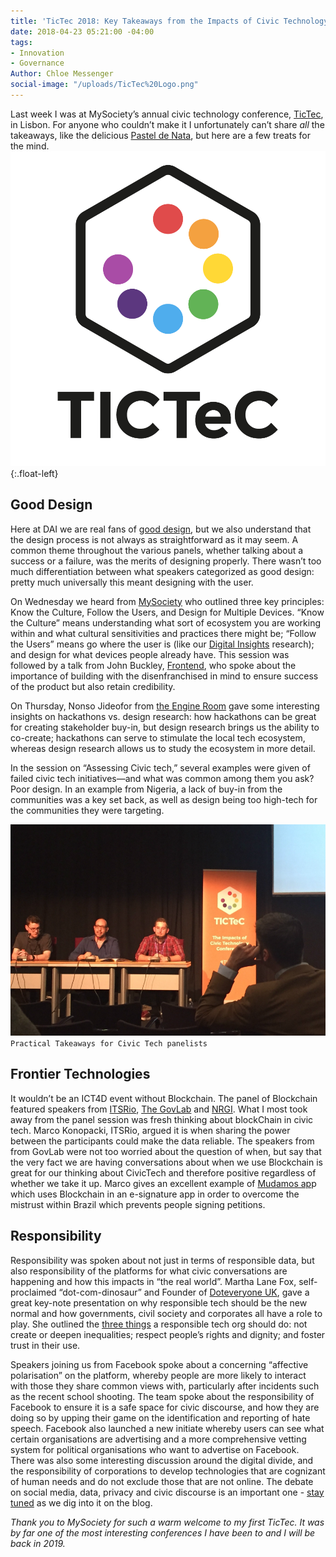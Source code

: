 ```yaml
---
title: 'TicTec 2018: Key Takeaways from the Impacts of Civic Technology Conference'
date: 2018-04-23 05:21:00 -04:00
tags:
- Innovation
- Governance
Author: Chloe Messenger
social-image: "/uploads/TicTec%20Logo.png"
---
```



Last week I was at MySociety’s annual civic technology conference, [TicTec](http://tictec.mysociety.org/), in Lisbon. For anyone who couldn’t make it I unfortunately can’t share *all* the takeaways, like the delicious [Pastel de Nata](https://en.wikipedia.org/wiki/Pastel_de_nata), but here are a few treats for the mind.
![TicTec Logo-57b487.png](/uploads/TicTec%20Logo-57b487.png){:.float-left}

<!--more-->

## Good Design

Here at DAI we are real fans of [good design](https://www.dai.com/hcd.pdf), but we also understand that the design process is not always as straightforward as it may seem. A common theme throughout the various panels, whether talking about a success or a failure, was the merits of designing properly. There wasn’t too much differentiation between what speakers categorized as good design: pretty much universally this meant designing with the user. 

On Wednesday we heard from [MySociety](https://www.mysociety.org/) who outlined three key principles: Know the Culture, Follow the Users, and Design for Multiple Devices. “Know the Culture” means understanding what sort of ecosystem you are working within and what cultural sensitivities and practices there might be; “Follow the Users” means go where the user is (like our [Digital Insights](https://dai-global-digital.com/tags/?tag=digital-insights) research); and design for what devices people already have. This session was followed by a talk from John Buckley, [Frontend](http://www.frontend.com/), who spoke about the importance of building with the disenfranchised in mind to ensure success of the product but also retain credibility. 

On Thursday, Nonso Jideofor from [the Engine Room](https://www.theengineroom.org/) gave some interesting insights on hackathons vs. design research: how hackathons can be great for creating stakeholder buy-in, but design research brings us the ability to co-create; hackathons can serve to stimulate the local tech ecosystem, whereas design research allows us to study the ecosystem in more detail.

In the session on “Assessing Civic tech,” several examples were given of failed civic tech initiatives—and what was common among them you ask? Poor design. In an example from Nigeria, a lack of buy-in from the communities was a key set back, as well as design being too high-tech for the communities they were targeting. 

![Tictec3.png](/uploads/Tictec3.png)`Practical Takeaways for Civic Tech panelists`

## Frontier Technologies

It wouldn’t be an ICT4D event without Blockchain. The panel of Blockchain featured speakers from [ITSRio](http://itsrio.org/), [The GovLab](http://www.thegovlab.org/) and [NRGI](https://resourcegovernance.org/). What I most took away from the panel session was fresh thinking about blockChain in civic tech. Marco Konopacki, ITSRio, argued it is when sharing the power between the participants could make the data reliable. The speakers from from GovLab were not too worried about the question of when, but say that the very fact we are having conversations about when we use Blockchain is great for our thinking about CivicTech and therefore positive regardless of whether we take it up. Marco gives an excellent example of [Mudamos ap](https://www.mudamos.org/)p which uses Blockchain in an e-signature app in order to overcome the mistrust within Brazil which prevents people signing petitions.

## Responsibility
Responsibility was spoken about not just in terms of responsible data, but also responsibility of the platforms for what civic conversations are happening and how this impacts in “the real world”. Martha Lane Fox, self-proclaimed “dot-com-dinosaur” and Founder of [Doteveryone UK](https://doteveryone.org.uk/), gave a great key-note presentation on why responsible tech should be the new normal and how governments, civil society and corporates all have a role to play. She outlined the [three things](https://medium.com/doteveryone/introducing-the-three-cs-of-responsible-technology-5e1d7fae558) a responsible tech org should do: not create or deepen inequalities; respect people’s rights and dignity; and foster trust in their use.

Speakers joining us from Facebook spoke about a concerning “affective polarisation” on the platform, whereby people are more likely to interact with those they share common views with, particularly after incidents such as the recent school shooting. The team spoke about the responsibility of Facebook to ensure it is a safe space for civic discourse, and how they are doing so by upping their game on the identification and reporting of hate speech. Facebook also launched a new initiate whereby users can see what certain organisations are advertising and a more comprehensive vetting system for political organisations who want to advertise on Facebook.
There was also some interesting discussion around the digital divide, and the responsibility of corporations to develop technologies that are cognizant of human needs and do not exclude those that are not online. The debate on social media, data, privacy and civic discourse is an important one - [stay tuned](https://confirmsubscription.com/h/r/066AFBA15492935C) as we dig into it on the blog.

*Thank you to MySociety for such a warm welcome to my first TicTec. It was by far one of the most interesting conferences I have been to and I will be back in 2019.*

